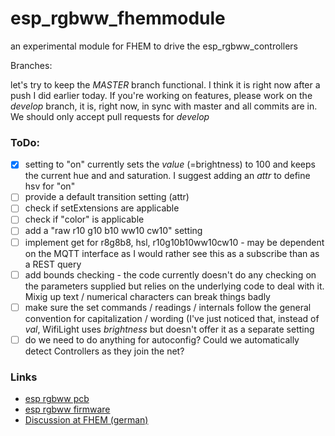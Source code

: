 # esp_rgbww_fhemmodule
an experimental module for FHEM to drive the esp_rgbww_controllers

Branches:

let's try to keep the *MASTER* branch functional. I think it is right now after a push I did earlier today.
If you're working on features, please work on the *develop* branch, it is, right now, in sync with master and all commits are in. 
We should only accept pull requests for *develop*

### ToDo:
* [x] setting to "on" currently sets the *value* (=brightness) to 100 and keeps the current hue and and saturation. I suggest adding an *attr* to define hsv for "on"
* [ ] provide a default transition setting (attr)
* [ ] check if setExtensions are applicable
* [ ] check if "color" is applicable
* [ ] add a "raw r10 g10 b10 ww10 cw10" setting
* [ ] implement get for r8g8b8, hsl, r10g10b10ww10cw10 - may be dependent on the MQTT interface as I would rather see this as a subscribe than as a REST query
* [ ] add bounds checking - the code currently doesn't do any checking on the parameters supplied but relies on the underlying code to deal with it. Mixig up text / numerical characters can break things badly
* [ ] make sure the set commands / readings / internals follow the general convention for capitalization / wording (I've just noticed that, instead of *val*, WifiLight uses *brightness* but doesn't offer it as a separate setting
* [ ] do we need to do anything for autoconfig? Could we automatically detect Controllers as they join the net? 

### Links

* [esp rgbww pcb](https://github.com/patrickjahns/esp_rgbww_controller)
* [esp rgbww firmware](https://github.com/patrickjahns/esp_rgbww_firmware)
* [Discussion at FHEM (german)](https://forum.fhem.de/index.php?topic=48918)

